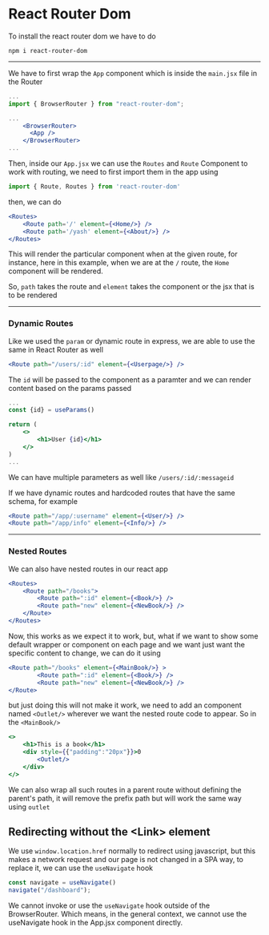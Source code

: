 # React Router Dom

To install the react router dom we have to do

```shell
npm i react-router-dom
```

<hr>

We have to first wrap the `App` component which is inside the `main.jsx` file in the Router

```jsx
...
import { BrowserRouter } from "react-router-dom";

...
    <BrowserRouter>
      <App />
    </BrowserRouter>
...
```

Then, inside our `App.jsx` we can use the `Routes` and `Route` Component to work with routing, we need to first import them in the app using

```jsx
import { Route, Routes } from 'react-router-dom'
```

then, we can do 

```jsx
<Routes>
    <Route path='/' element={<Home/>} />
    <Route path='/yash' element={<About/>} />
</Routes>
```

This will render the particular component when at the given route, for instance, here in this example, when we are at the `/` route, the `Home` component will be rendered. 

So, `path` takes the route and `element` takes the component or the jsx that is to be rendered

<hr>

### Dynamic Routes

Like we used the `param` or dynamic route in express, we are able to use the same in React Router as well

```jsx
<Route path="/users/:id" element={<Userpage/>} />
```

The `id` will be passed to the component as a paramter and we can render content based on the params passed

```jsx
...
const {id} = useParams()

return (
    <>
        <h1>User {id}</h1>
    </>
)
...
```

We can have multiple parameters as well like `/users/:id/:messageid`

If we have dynamic routes and hardcoded routes that have the same schema, for example

```jsx 
<Route path="/app/:username" element={<User/>} />
<Route path="/app/info" element={<Info/>} />
```

<hr>

### Nested Routes

We can also have nested routes in our react app

```jsx
<Routes>
    <Route path="/books">
        <Route path=":id" element={<Book/>} />
        <Route path="new" element={<NewBook/>} />
    </Route>
</Routes>
```

Now, this works as we expect it to work, but, what if we want to show some default wrapper or component on each page and we want just want the specific content to change, we can do it using

```jsx
<Route path="/books" element={<MainBook/>} >
        <Route path=":id" element={<Book/>} />
        <Route path="new" element={<NewBook/>} />
</Route>
```

but just doing this will not make it work, we need to add an component named `<Outlet/>` wherever we want the nested route code to appear. So in the `<MainBook/>`

```jsx
<>
    <h1>This is a book</h1>
    <div style={{"padding":"20px"}}>0
        <Outlet/>
    </div>
</>
```

We can also wrap all such routes in a parent route without defining the parent's path, it will remove the prefix path but will work the same way using `outlet`

## Redirecting without the \<Link> element

We use `window.location.href` normally to redirect using javascript, but this makes a network request and our page is not changed in a SPA way, to replace it, we can use the `useNavigate` hook


```js
const navigate = useNavigate()
navigate("/dashboard");
```


We cannot invoke or use the `useNavigate` hook outside of the BrowserRouter. Which means, in the general context, we cannot use the useNavigate hook in the App.jsx component directly.
